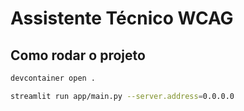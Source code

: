 # Assistente Técnico WCAG

## Como rodar o projeto

```bash
devcontainer open . 
```


```bash
streamlit run app/main.py --server.address=0.0.0.0
```